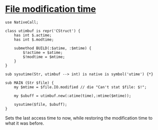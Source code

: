 [1]: http://rosettacode.org/wiki/File_modification_time

# [File modification time][1]

```perl6
use NativeCall;
 
class utimbuf is repr('CStruct') {
    has int $.actime;
    has int $.modtime;
 
    submethod BUILD(:$atime, :$mtime) {
        $!actime = $atime;
        $!modtime = $mtime;
    }
}
 
sub sysutime(Str, utimbuf --> int) is native is symbol('utime') {*}
 
sub MAIN (Str $file) {
    my $mtime = $file.IO.modified // die "Can't stat $file: $!";
 
    my $ubuff = utimbuf.new(:atime(time),:mtime($mtime));
 
    sysutime($file, $ubuff);
}
```


Sets the last access time to now,
while restoring the modification time to what it was before.
